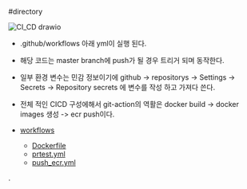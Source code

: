 #directory 

![CI_CD drawio](https://user-images.githubusercontent.com/71241225/197940501-a656cf6e-6ec2-471c-ba5a-f1df8ecd28f0.svg)

* .github/workflows 아래 yml이 실행 된다.
* 해당 코드는 master branch에 push가 될 경우 트리거 되며 동작한다.
* 일부 환경 변수는 민감 정보이기에 
  github -> repositorys -> Settings -> Secrets -> Repository secrets 에 변수를 작성 하고
  가져다 쓴다.
* 전체 적인 CICD 구성에해서 git-action의 역활은
  docker build -> docker images 생성 -> ecr push이다.


 * [workflows](./workflows)
     * [Dockerfile](./workflows/Dockerfile)
     * [prtest.yml](./workflows/prtest.yml)
     * [push_ecr.yml](./workflows/push_ecr.yml)

.


